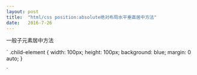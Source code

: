 ```yaml
---
layout: post
title:  "html/css position:absolute绝对布局水平垂直居中方法"
date:   2016-7-26
---
```


一般子元素居中方法

`
.child-element {
  width: 100px;
  height: 100px;
  background: blue;
  margin: 0 auto;
}

`